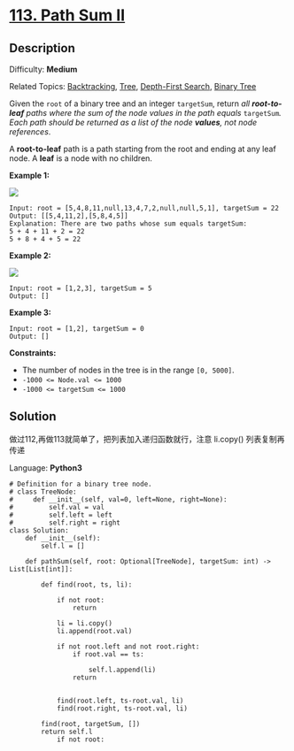 # [113\. Path Sum II](https://leetcode.com/problems/path-sum-ii/submissions/)

## Description

Difficulty: **Medium**  

Related Topics: [Backtracking](https://leetcode.com/tag/backtracking/), [Tree](https://leetcode.com/tag/tree/), [Depth-First Search](https://leetcode.com/tag/depth-first-search/), [Binary Tree](https://leetcode.com/tag/binary-tree/)


Given the `root` of a binary tree and an integer `targetSum`, return _all **root-to-leaf** paths where the sum of the node values in the path equals_ `targetSum`_. Each path should be returned as a list of the node **values**, not node references_.

A **root-to-leaf** path is a path starting from the root and ending at any leaf node. A **leaf** is a node with no children.

**Example 1:**

![](https://assets.leetcode.com/uploads/2021/01/18/pathsumii1.jpg)

```
Input: root = [5,4,8,11,null,13,4,7,2,null,null,5,1], targetSum = 22
Output: [[5,4,11,2],[5,8,4,5]]
Explanation: There are two paths whose sum equals targetSum:
5 + 4 + 11 + 2 = 22
5 + 8 + 4 + 5 = 22
```

**Example 2:**

![](https://assets.leetcode.com/uploads/2021/01/18/pathsum2.jpg)

```
Input: root = [1,2,3], targetSum = 5
Output: []
```

**Example 3:**

```
Input: root = [1,2], targetSum = 0
Output: []
```

**Constraints:**

*   The number of nodes in the tree is in the range `[0, 5000]`.
*   `-1000 <= Node.val <= 1000`
*   `-1000 <= targetSum <= 1000`


## Solution

做过112,再做113就简单了，把列表加入递归函数就行，注意 li.copy() 列表复制再传递

Language: **Python3**

```python3
# Definition for a binary tree node.
# class TreeNode:
#     def __init__(self, val=0, left=None, right=None):
#         self.val = val
#         self.left = left
#         self.right = right
class Solution:
    def __init__(self):
        self.l = []
    
    def pathSum(self, root: Optional[TreeNode], targetSum: int) -> List[List[int]]:
        
        def find(root, ts, li):
            
            if not root:
                return
            
            li = li.copy()
            li.append(root.val)
            
            if not root.left and not root.right:
                if root.val == ts:
                    
                    self.l.append(li)
                return 
            
            
            find(root.left, ts-root.val, li)
            find(root.right, ts-root.val, li)
        
        find(root, targetSum, [])
        return self.l
            if not root:
```